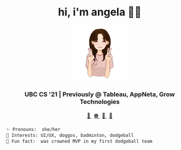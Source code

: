 <h1 align="center">
  hi, i'm angela 👋🏻
</h1>

<p align="center">
  <img
    src="./resources/me.png"
    alt="me"
    width="150"
  />
</p>

<h3 align="center">
  UBC CS '21 | Previously @ Tableau, AppNeta, Grow Technologies
</h3>

<h4 align="center">
  <a href="mailto:angela.tsang@alumni.ubc.ca">
    <span role="button" aria-label="Email" title="Email">💌</span>
  </a>
  &nbsp;
  <a href="https://tsangela.github.io/" target="_blank">
    <span role="button" aria-label="Website" title="Website">🌐</span>
  </a>
  &nbsp;
  <a href="https://www.linkedin.com/in/tsangela/" target="_blank">
    <span role="button" aria-label="LinkedIn" title="LinkedIn">💼</span>
  </a>
  &nbsp;
  <a href="https://tsangela.github.io/static/media/angela-tsang-resume.24c7809c.pdf" target="_blank">
    <span role="button" aria-label="Resume" title="Resume">📑</span>
  </a>
</h4>

```
✨ Pronouns:  she/her
🏸 Interests: UI/UX, doggos, badminton, dodgeball
🎉 Fun fact:  was crowned MVP in my first dodgeball team 
```
